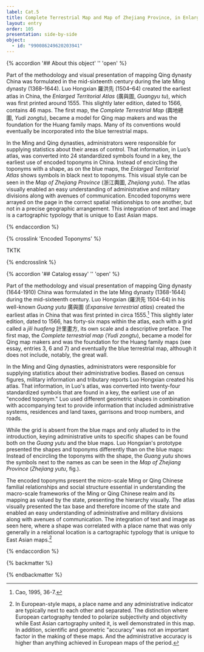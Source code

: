 ```yaml
---
label: Cat.5
title: Complete Terrestrial Map and Map of Zhejiang Province, in Enlarged Territorial Atlas
layout: entry
order: 105
presentation: side-by-side
object:
  - id: "990086249620203941"
---
```


{% accordion '## About this object' '' 'open' %}

Part of the methodology and visual presentation of mapping Qing dynasty China was formulated in the mid-sixteenth century during the late Ming dynasty (1368–1644). Luo Hongxian 羅洪先 (1504–64) created the earliest atlas in China, the *Enlarged Territorial Atlas* (廣與圖, *Guangyu tu*), which was first printed around 1555. This slightly later edition, dated to 1566, contains 46 maps. The first map, the *Complete Terrestrial Map* (輿地總圖, *Yudi zongtu*), became a model for Qing map makers and was the foundation for the Huang family maps. Many of its conventions would eventually be incorporated into the blue terrestrial maps.

In the Ming and Qing dynasties, administrators were responsible for supplying statistics about their areas of control. That information, in Luo’s atlas, was converted into 24 standardized symbols found in a key, the earliest use of encoded toponyms in China. Instead of encircling the toponyms with a shape, as on the blue maps, the *Enlarged Territorial Atlas* shows symbols in black next to toponyms. This visual style can be seen in the *Map of Zhejiang Province* (浙江輿圖, *Zhejiang yutu*). The atlas visually enabled an easy understanding of administrative and military divisions along with avenues of communication. Encoded toponyms were arrayed on the page in the correct spatial relationships to one another, but not in a precise geographic arrangement. This integration of text and image is a cartographic typology that is unique to East Asian maps.

{% endaccordion %}

{% crosslink 'Encoded Toponyms' %}

TKTK

{% endcrosslink %}

{% accordion '## Catalog essay' '' 'open' %}

Part of the methodology and visual presentation of mapping Qing dynasty (1644-1910) China was formulated in the late Ming dynasty (1368-1644) during the mid-sixteenth century. Luo Hongxian (羅洪先 1504-64) in his well-known *Guang yutu* 廣與圖 (*Expansive terrestrial atlas*) created the earliest atlas in China that was first printed in circa 1555.[^1] This slightly later edition, dated to 1566, has forty-six maps within the atlas, each with a grid called a *jili huafeng* 計里畫方, its own scale and a descriptive preface. The first map, the *Complete terrestrial map* (*Yudi zongtu*), became a model for Qing map makers and was the foundation for the Huang family maps (see essay, entries 3, 6 and 7) and eventually the blue terrestrial map, although it does not include, notably, the great wall.

In the Ming and Qing dynasties, administrators were responsible for supplying statistics about their administrative bodies. Based on census figures, military information and tributary reports Luo Hongxian created his atlas. That information, in Luo's atlas, was converted into twenty-four standardized symbols that are found in a key, the earliest use of an "encoded toponym." Luo used different geometric shapes in combination with accompanying text to provide information that included administrative systems, residences and land taxes, garrisons and troop numbers, and roads.

While the grid is absent from the blue maps and only alluded to in the introduction, keying administrative units to specific shapes can be found both on the *Guang yutu* and the blue maps. Luo Hongxian's prototype presented the shapes and toponyms differently than on the blue maps: Instead of encircling the toponyms with the shape, the *Guang yutu* shows the symbols next to the names as can be seen in the *Map of Zhejiang Province* (*Zhejiang yutu*, fig.).

The encoded toponyms present the micro-scale Ming or Qing Chinese familial relationships and social structure essential in understanding the macro-scale frameworks of the Ming or Qing Chinese realm and its mapping as valued by the state, presenting the hierarchy visually. The atlas visually presented the tax base and therefore income of the state and enabled an easy understanding of administrative and military divisions along with avenues of communication. The integration of text and image as seen here, where a shape was correlated with a place name that was only generally in a relational location is a cartographic typology that is unique to East Asian maps.[^2]

[^1]: Cao, 1995, 36-7.

[^2]: In European-style maps, a place name and any administrative indicator are typically next to each other and separated. The distinction where European cartography tended to polarize subjectivity and objectivity while East Asian cartography united it, is well demonstrated in this map. In addition, scientific and geometric "accuracy" was not an important factor in the making of these maps. And the administrative accuracy is higher than anything achieved in European maps of the period.

{% endaccordion %}



{% backmatter %}


{% endbackmatter %}
